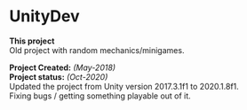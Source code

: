 # UnityDev

**This project** <br>
Old project with random mechanics/minigames.

**Project Created:** *(May-2018)* <br>
**Project status:** *(Oct-2020)* <br>
Updated the project from Unity version 2017.3.1f1 to 2020.1.8f1. <br>
Fixing bugs / getting something playable out of it.
